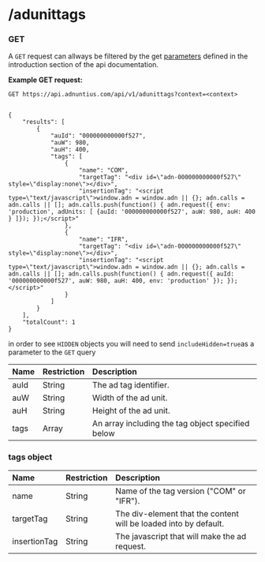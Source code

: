 # /adunittags

### GET

A `GET` request can allways be filtered by the get [parameters](http://docs.adnuntius.com/api/api-requests) defined in the introduction section of the api documentation.

**Example GET request:**

```text
GET https://api.adnuntius.com/api/v1/adunittags?context=<context>
```

```text

{
    "results": [
        {
            "auId": "000000000000f527",
            "auW": 980,
            "auH": 400,
            "tags": [
                {
                    "name": "COM",
                    "targetTag": "<div id=\"adn-000000000000f527\" style=\"display:none\"></div>",
                    "insertionTag": "<script type=\"text/javascript\">window.adn = window.adn || {}; adn.calls = adn.calls || []; adn.calls.push(function() { adn.request({ env: 'production', adUnits: [ {auId: '000000000000f527', auW: 980, auH: 400 } ]}); });</script>"
                },
                {
                    "name": "IFR",
                    "targetTag": "<div id=\"adn-000000000000f527\" style=\"display:none\"></div>",
                    "insertionTag": "<script type=\"text/javascript\">window.adn = window.adn || {}; adn.calls = adn.calls || []; adn.calls.push(function() { adn.request({ auId: '000000000000f527', auW: 980, auH: 400, env: 'production' }); });</script>"
                }
            ]
        }
    ],
    "totalCount": 1
}
```

in order to see `HIDDEN` objects you will need to send `includeHidden=true`as a parameter to the `GET` query

| Name | Restriction | Description |
| :--- | :--- | :--- |
| auId | String | The ad tag identifier. |
| auW | String | Width of the ad unit. |
| auH | String | Height of the ad unit. |
| tags | Array | An array including the tag object specified below |

### tags object

| Name | Restriction | Description |
| :--- | :--- | :--- |
| name | String | Name of the tag version \("COM" or "IFR"\). |
| targetTag | String | The div-element that the content will be loaded into by default. |
| insertionTag | String | The javascript that will make the ad request. |

